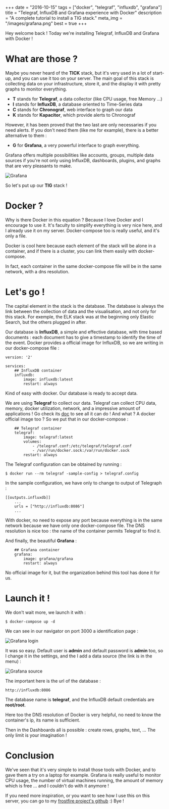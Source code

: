 +++
date = "2016-10-15"
tags = ["docker", "telegraf", "influxdb", "grafana"]
title = "Telegraf, InfluxDB and Grafana experience with Docker"
description = "A complete tutorial to install a TIG stack."
meta_img = "/images/grafana.png"
best = true
+++

Hey welcome back ! Today we're installing Telegraf, InfluxDB and Grafana with Docker !

# What are those ?

Maybe you never heard of the **TICK** stack, but it's very used in a lot of start-up, and you can use it too on your server. The main goal of this stack is collecting data on your infrastructure, store it, and the display it with pretty graphs to monitor everything.

* **T** stands for **Telegraf**, a data collector (like CPU usage, free Memory ...)
* **I** stands for **InfluxDB**, a database oriented to Time-Series data
* **C** stands for **Chronograf**, web interface to graph our data
* **K** stands for **Kapacitor**, which provide alerts to Chronograf

However, it has been proved that the two last are only necessaries if you need alerts. If you don't need them (like me for example), there is a better alternative to them :

* **G** for **Grafana**, a very powerful interface to graph everything.

Grafana offers multiple possibilities like accounts, groups, multiple data sources if you're not only using InfluxDB, dashboards, plugins, and graphs that are very pleasants to make.

![Grafana](/images/grafana.png)

So let's put up our **TIG** stack !

# Docker ?

Why is there Docker in this equation ? Because I love Docker and I encourage to use it. It's faculty to simplify everything is very nice here, and I already use it on my server. Docker-compose too is really useful, and it's only a file.

Docker is cool here because each element of the stack will be alone in a container, and if there is a cluster, you can link them easily with docker-compose. 

In fact, each container in the same docker-compose file will be in the same network, with a dns resolution.

# Let's go !

The capital element in the stack is the database. The database is always the link between the collection of data and the visualisation, and not only for this stack. For exemple, the ELK stack was at the beginning only Elastic Search, but the others plugged in after.

Our database is **InfluxDB**, a simple and effective database, with time based documents : each document has to give a timestamp to identify the time of the event. Docker provides a official image for InfluxDB, so we are writing in our docker-compose file :

	version: '2'

	services:
		## InfluxDB container
		influxdb:
	    	image: influxdb:latest
	    	restart: always

Kind of easy with docker. Our database is ready to accept data.

We are using **Telegraf** to collect our data. Telegraf can collect CPU data, memory, docker utilization, network, and a impressive amount of applications !
Go check its [doc](https://docs.influxdata.com/telegraf/v1.0/) to see all it can do ! And what ? A docker official image too ? So we put that in our docker-compose :

		## Telegraf container
		telegraf:
	    	image: telegraf:latest
	    	volumes:
	      		- /telegraf.conf:/etc/telegraf/telegraf.conf
	      		- /var/run/docker.sock:/var/run/docker.sock
	    	restart: always

The Telegraf configuration can be obtained by running :

	$ docker run --rm telegraf -sample-config > telegraf.config

In the sample configuration, we have only to change to output of Telegraph :

	[[outputs.influxdb]]
		...
		urls = ["http://influxdb:8086"]
		...

With docker, no need to expose any port because everything is in the same network because we have only one docker-compose file. The DNS resolution is nice too : the name of the container permits Telegraf to find it.

And finally, the beautiful **Grafana** :

		## Grafana container
		grafana:
	    	image: grafana/grafana
	    	restart: always

No official image for it, but the organization behind this tool has done it for us.

# Launch it !

We don't wait more, we launch it with :

	$ docker-compose up -d

We can see in our navigator on port 3000 a identification page :

![Grafana login](/images/grafana_login.png)

It was so easy. Default user is **admin** and default password is **admin** too, so I change it in the settings, and the I add a data source (the link is in the menu) :

![Grafana source](/images/grafana_source.png)

The important here is the url of the database :

	http://influxdb:8086

The database name is **telegraf**, and the InfluxDB default credentials are **root/root**.

Here too the DNS resolution of Docker is very helpful, no need to know the container's ip, its name is sufficient.

Then in the Dashboards all is possible : create rows, graphs, text, ... The only limit is your imagination !

# Conclusion

We've seen that it's very simple to install those tools with Docker, and to gave them a try on a laptop for example. Grafana is really useful to monitor CPU usage, the number of virtual machines running, the amount of memory which is free ... and I couldn't do with it anymore !

If you need more inspiration, or you want to see how I use this on this server, you can go to my [frostfire project's github](https://github.com/fuegowolf/frostfire) :) Bye !